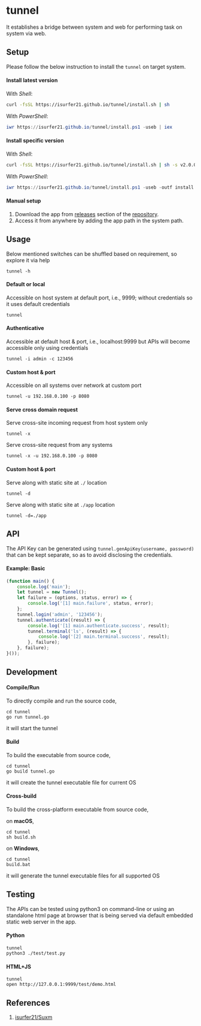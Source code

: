 # tunnel
It establishes a bridge between system and web for performing task on system via web.


## Setup
Please follow the below instruction to install the `tunnel` on target system.

#### Install latest version
With *Shell*:

```bash
curl -fsSL https://isurfer21.github.io/tunnel/install.sh | sh
```

With *PowerShell*:

```powershell
iwr https://isurfer21.github.io/tunnel/install.ps1 -useb | iex
```

#### Install specific version
With *Shell*:

```bash
curl -fsSL https://isurfer21.github.io/tunnel/install.sh | sh -s v2.0.0
```

With *PowerShell*:

```powershell
iwr https://isurfer21.github.io/tunnel/install.ps1 -useb -outf install.ps1; .\install.ps1 v2.0.0
```

#### Manual setup

1. Download the app from [releases](https://github.com/isurfer21/tunnel/releases) section of the [repository](https://github.com/isurfer21/tunnel).
2. Access it from anywhere by adding the app path in the system path. 


## Usage
Below mentioned switches can be shuffled based on requirement, so explore it via help

    tunnel -h

#### Default or local
Accessible on host system at default port, i.e., 9999; without credentials so it uses default credentials

    tunnel

#### Authenticative
Accessible at default host & port, i.e., localhost:9999 but APIs will become accessible only using credentials

    tunnel -i admin -c 123456

#### Custom host & port
Accessible on all systems over network at custom port

    tunnel -u 192.168.0.100 -p 8080

#### Serve cross domain request
Serve cross-site incoming request from host system only

    tunnel -x

Serve cross-site request from any systems

    tunnel -x -u 192.168.0.100 -p 8080

#### Custom host & port
Serve along with static site at `./` location

    tunnel -d

Serve along with static site at `./app` location

    tunnel -d=./app


## API 
The API Key can be generated using `tunnel.genApiKey(username, password)` that can be kept separate, so as to avoid disclosing the credentials.

#### Example: Basic

```js
(function main() {
    console.log('main');
    let tunnel = new Tunnel();
    let failure = (options, status, error) => {
        console.log('[1] main.failure', status, error);
    };
    tunnel.login('admin', '123456');
    tunnel.authenticate((result) => {
        console.log('[1] main.authenticate.success', result);
        tunnel.terminal('ls', (result) => {
            console.log('[2] main.terminal.success', result);
        }, failure);
    }, failure);
}());
```


## Development

#### Compile/Run
To directly compile and run the source code, 

    cd tunnel
    go run tunnel.go 

it will start the tunnel

#### Build
To build the executable from source code,

    cd tunnel
    go build tunnel.go

it will create the tunnel executable file for current OS

#### Cross-build
To build the cross-platform executable from source code,

on **macOS**,

    cd tunnel
    sh build.sh

on **Windows**,

    cd tunnel
    build.bat

it will generate the tunnel executable files for all supported OS


## Testing
The APIs can be tested using python3 on command-line or using an standalone html page at browser that is being served via default embedded static web server in the app.

#### Python

    tunnel
    python3 ./test/test.py 

#### HTML+JS

    tunnel
    open http://127.0.0.1:9999/test/demo.html


## References

1. [isurfer21/Suxm](https://github.com/isurfer21/Suxm)